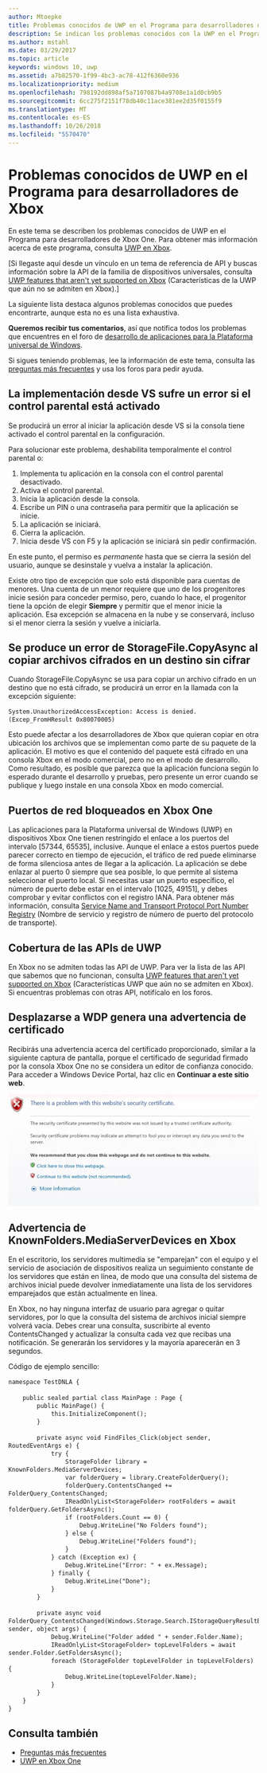 ```yaml
---
author: Mtoepke
title: Problemas conocidos de UWP en el Programa para desarrolladores de Xbox
description: Se indican los problemas conocidos con la UWP en el Programa para desarrolladores de Xbox.
ms.author: mstahl
ms.date: 03/29/2017
ms.topic: article
keywords: windows 10, uwp
ms.assetid: a7b82570-1f99-4bc3-ac78-412f6360e936
ms.localizationpriority: medium
ms.openlocfilehash: 798192dd898af5a7107087b4a9708e1a1d0cb9b5
ms.sourcegitcommit: 6cc275f2151f78db40c11ace381ee2d35f0155f9
ms.translationtype: MT
ms.contentlocale: es-ES
ms.lasthandoff: 10/26/2018
ms.locfileid: "5570470"
---
```

# <a name="known-issues-with-uwp-on-xbox-developer-program"></a>Problemas conocidos de UWP en el Programa para desarrolladores de Xbox

En este tema se describen los problemas conocidos de UWP en el Programa para desarrolladores de Xbox One. Para obtener más información acerca de este programa, consulta [UWP en Xbox](index.md). 

\[Si llegaste aquí desde un vínculo en un tema de referencia de API y buscas información sobre la API de la familia de dispositivos universales, consulta [UWP features that aren't yet supported on Xbox](http://go.microsoft.com/fwlink/?LinkID=760755) (Características de la UWP que aún no se admiten en Xbox).\]

La siguiente lista destaca algunos problemas conocidos que puedes encontrarte, aunque esta no es una lista exhaustiva. 

**Queremos recibir tus comentarios**, así que notifica todos los problemas que encuentres en el foro de [desarrollo de aplicaciones para la Plataforma universal de Windows](https://social.msdn.microsoft.com/forums/windowsapps/home?forum=wpdevelop). 

Si sigues teniendo problemas, lee la información de este tema, consulta las [preguntas más frecuentes](frequently-asked-questions.md) y usa los foros para pedir ayuda.

 
## <a name="deploying-from-vs-fails-with-parental-controls-turned-on"></a>La implementación desde VS sufre un error si el control parental está activado

Se producirá un error al iniciar la aplicación desde VS si la consola tiene activado el control parental en la configuración.

Para solucionar este problema, deshabilita temporalmente el control parental o:
1. Implementa tu aplicación en la consola con el control parental desactivado.
2. Activa el control parental.
3. Inicia la aplicación desde la consola.
4. Escribe un PIN o una contraseña para permitir que la aplicación se inicie.
5. La aplicación se iniciará.
6. Cierra la aplicación.
7. Inicia desde VS con F5 y la aplicación se iniciará sin pedir confirmación.

En este punto, el permiso es _permanente_ hasta que se cierra la sesión del usuario, aunque se desinstale y vuelva a instalar la aplicación.
 
Existe otro tipo de excepción que solo está disponible para cuentas de menores. Una cuenta de un menor requiere que uno de los progenitores inicie sesión para conceder permiso, pero, cuando lo hace, el progenitor tiene la opción de elegir **Siempre** y permitir que el menor inicie la aplicación. Esa excepción se almacena en la nube y se conservará, incluso si el menor cierra la sesión y vuelve a iniciarla.

## <a name="storagefilecopyasync-fails-to-copy-encrypted-files-to-unencrypted-destination"></a>Se produce un error de StorageFile.CopyAsync al copiar archivos cifrados en un destino sin cifrar 

Cuando StorageFile.CopyAsync se usa para copiar un archivo cifrado en un destino que no está cifrado, se producirá un error en la llamada con la excepción siguiente:

```
System.UnauthorizedAccessException: Access is denied. (Excep_FromHResult 0x80070005)
```

Esto puede afectar a los desarrolladores de Xbox que quieran copiar en otra ubicación los archivos que se implementan como parte de su paquete de la aplicación. El motivo es que el contenido del paquete está cifrado en una consola Xbox en el modo comercial, pero no en el modo de desarrollo. Como resultado, es posible que parezca que la aplicación funciona según lo esperado durante el desarrollo y pruebas, pero presente un error cuando se publique y luego instale en una consola Xbox en modo comercial.
 

## <a name="blocked-networking-ports-on-xbox-one"></a>Puertos de red bloqueados en Xbox One

Las aplicaciones para la Plataforma universal de Windows (UWP) en dispositivos Xbox One tienen restringido el enlace a los puertos del intervalo [57344, 65535], inclusive. Aunque el enlace a estos puertos puede parecer correcto en tiempo de ejecución, el tráfico de red puede eliminarse de forma silenciosa antes de llegar a la aplicación. La aplicación se debe enlazar al puerto 0 siempre que sea posible, lo que permite al sistema seleccionar el puerto local. Si necesitas usar un puerto específico, el número de puerto debe estar en el intervalo [1025, 49151], y debes comprobar y evitar conflictos con el registro IANA. Para obtener más información, consulta [Service Name and Transport Protocol Port Number Registry](http://www.iana.org/assignments/service-names-port-numbers/service-names-port-numbers.xhtml) (Nombre de servicio y registro de número de puerto del protocolo de transporte).

## <a name="uwp-api-coverage"></a>Cobertura de las APIs de UWP

En Xbox no se admiten todas las API de UWP. Para ver la lista de las API que sabemos que no funcionan, consulta [UWP features that aren't yet supported on Xbox](http://go.microsoft.com/fwlink/p/?LinkId=760755) (Características UWP que aún no se admiten en Xbox). Si encuentras problemas con otras API, notifícalo en los foros. 


## <a name="navigating-to-wdp-causes-a-certificate-warning"></a>Desplazarse a WDP genera una advertencia de certificado

Recibirás una advertencia acerca del certificado proporcionado, similar a la siguiente captura de pantalla, porque el certificado de seguridad firmado por la consola Xbox One no se considera un editor de confianza conocido. Para acceder a Windows Device Portal, haz clic en **Continuar a este sitio web**.

![Advertencia de certificado de seguridad de sitio web](images/security_cert_warning.jpg)


## <a name="knownfoldersmediaserverdevices-caveat-on-xbox"></a>Advertencia de KnownFolders.MediaServerDevices en Xbox

En el escritorio, los servidores multimedia se "emparejan" con el equipo y el servicio de asociación de dispositivos realiza un seguimiento constante de los servidores que están en línea, de modo que una consulta del sistema de archivos inicial puede devolver inmediatamente una lista de los servidores emparejados que están actualmente en línea.

En Xbox, no hay ninguna interfaz de usuario para agregar o quitar servidores, por lo que la consulta del sistema de archivos inicial siempre volverá vacía. Debes crear una consulta, suscribirte al evento ContentsChanged y actualizar la consulta cada vez que recibas una notificación. Se generarán los servidores y la mayoría aparecerán en 3 segundos.

Código de ejemplo sencillo:

```
namespace TestDNLA {

    public sealed partial class MainPage : Page {
        public MainPage() {
            this.InitializeComponent();
        }

        private async void FindFiles_Click(object sender, RoutedEventArgs e) {
            try {
                StorageFolder library = KnownFolders.MediaServerDevices;
                var folderQuery = library.CreateFolderQuery();
                folderQuery.ContentsChanged += FolderQuery_ContentsChanged;
                IReadOnlyList<StorageFolder> rootFolders = await folderQuery.GetFoldersAsync();
                if (rootFolders.Count == 0) {
                    Debug.WriteLine("No Folders found");
                } else {
                    Debug.WriteLine("Folders found");
                }
            } catch (Exception ex) {
                Debug.WriteLine("Error: " + ex.Message);
            } finally {
                Debug.WriteLine("Done");
            }
        }

        private async void FolderQuery_ContentsChanged(Windows.Storage.Search.IStorageQueryResultBase sender, object args) {
            Debug.WriteLine("Folder added " + sender.Folder.Name);
            IReadOnlyList<StorageFolder> topLevelFolders = await sender.Folder.GetFoldersAsync();
            foreach (StorageFolder topLevelFolder in topLevelFolders) {
                Debug.WriteLine(topLevelFolder.Name);
            }
        }
    }
}
```

## <a name="see-also"></a>Consulta también
- [Preguntas más frecuentes](frequently-asked-questions.md)
- [UWP en Xbox One](index.md)
